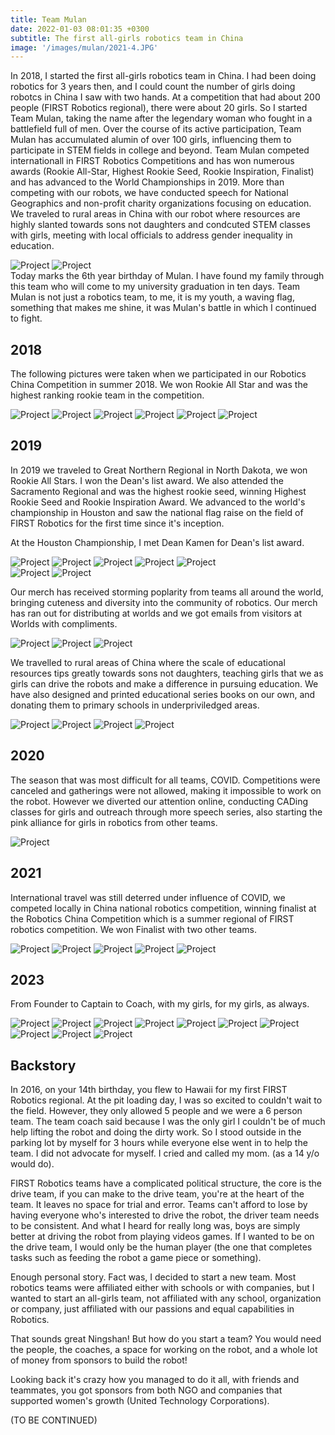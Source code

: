 ```yaml
---
title: Team Mulan
date: 2022-01-03 08:01:35 +0300
subtitle: The first all-girls robotics team in China
image: '/images/mulan/2021-4.JPG'
---
```


In 2018, I started the first all-girls robotics team in China. I had been doing robotics for 3 years then, and I could count the number of girls doing robotcs in China I saw with two hands. At a competition that had about 200 people (FIRST Robotics regional), there were about 20 girls. So I started Team Mulan, taking the name after the legendary woman who fought in a battlefield full of men. Over the course of its active participation, Team Mulan has accumulated alumin of over 100 girls, influencing them to participate in STEM fields in college and beyond. Team Mulan competed internationall in FIRST Robotics Competitions and has won numerous awards (Rookie All-Star, Highest Rookie Seed, Rookie Inspiration, Finalist) and has advanced to the World Championships in 2019. More than competing with our robots, we have conducted speech for National Geographics and non-profit charity organizations focusing on education. We traveled to rural areas in China with our robot  where resources are highly slanted towards sons not daughters and condcuted STEM classes with girls, meeting with local officials to address gender inequality in education. 



<div class="gallery-box">
  <div class="gallery">
    <img src="/images/mulan/logo.JPG" loading="lazy" alt="Project">
    <img src="/images/mulan/2021-2.JPG" loading="lazy" alt="Project">

  </div>
</div>
Today marks the 6th year birthday of Mulan. I have found my family through this team who will come to my university graduation in ten days. Team Mulan is not just a robotics team, to me, it is my youth, a waving flag, something that makes me shine, it was Mulan's battle in which I continued to fight.


## 2018

The following pictures were taken when we participated in our Robotics China Competition in summer 2018. We won Rookie All Star and was the highest ranking rookie team in the competition.

<div class="gallery-box">
  <div class="gallery">
    <img src="/images/mulan/2018.JPG" loading="lazy" alt="Project">
    <img src="/images/mulan/20181.JPG" loading="lazy" alt="Project">
    <img src="/images/mulan/20182.JPG" loading="lazy" alt="Project">
    <img src="/images/mulan/20183.JPG" loading="lazy" alt="Project">
     <img src="/images/mulan/20184.JPG" loading="lazy" alt="Project">
      <img src="/images/mulan/20185.JPG" loading="lazy" alt="Project">
  </div>
</div>




## 2019
In 2019 we traveled to Great Northern Regional in North Dakota, we won Rookie All Stars. I won the Dean's list award. We also attended the Sacramento Regional and was the highest rookie seed, winning Highest Rookie Seed and Rookie Inspiration Award. We advanced to the world's championship in Houston and saw the national flag raise on the field of FIRST Robotics for the first time since it's inception.

At the Houston Championship, I met Dean Kamen for Dean's list award.





<div class="gallery-box">
  <div class="gallery">
    <img src="/images/mulan/2019bot.JPG" loading="lazy" alt="Project">
    <img src="/images/mulan/20191.JPG" loading="lazy" alt="Project">
    <img src="/images/mulan/world.JPG" loading="lazy" alt="Project">
    <img src="/images/mulan/world2.JPG" loading="lazy" alt="Project">
     <img src="/images/mulan/dean.JPG" loading="lazy" alt="Project">
  </div>
</div>

<div class="gallery-box">
  <div class="gallery">
    <img src="/images/mulan/award.JPG" loading="lazy" alt="Project">
    <img src="/images/mulan/award1.JPG" loading="lazy" alt="Project">
  </div>
</div>

Our merch has received storming poplarity from teams all around the world, bringing cuteness and diversity into the community of robotics. Our merch has ran out for distributing at worlds and we got emails from visitors at Worlds with compliments.

<div class="gallery-box">
  <div class="gallery">
    <img src="/images/mulan/merch.JPG" loading="lazy" alt="Project">
    <img src="/images/mulan/merch2.JPG" loading="lazy" alt="Project">
    <img src="/images/mulan/email.JPG" loading="lazy" alt="Project">
  </div>
</div>

We travelled to rural areas of China where the scale of educational resources tips greatly towards sons not daughters, teaching girls that we as girls can drive the robots and make a difference in pursuing education. We have also designed and printed educational series books on our own, and donating them to primary schools in underpriviledged areas.

<div class="gallery-box">
  <div class="gallery">
    <img src="/images/mulan/outreach1.JPG" loading="lazy" alt="Project">
    <img src="/images/mulan/outreach2.JPG" loading="lazy" alt="Project">
    <img src="/images/mulan/outreah3.JPG" loading="lazy" alt="Project">
    <img src="/images/mulan/outreach4.JPG" loading="lazy" alt="Project">
  </div>
</div>

## 2020
The season that was most difficult for all teams, COVID. Competitions were canceled and gatherings were not allowed, making it impossible to work on the robot. However we diverted our attention online, conducting CADing classes for girls and outreach through more speech series, also starting the pink alliance for girls in robotics from other teams.

<div class="gallery-box">
  <div class="gallery">
    <img src="/images/mulan/colab_logo.JPG" loading="lazy" alt="Project">
  </div>
</div>

## 2021 
International travel was still deterred under influence of COVID, we competed locally in China national robotics competition, winning finalist at the Robotics China Competition which is a summer regional of FIRST robotics competition. We won Finalist with two other teams. 

<div class="gallery-box">
  <div class="gallery">
    <img src="/images/mulan/2021-1.JPG" loading="lazy" alt="Project">
    <img src="/images/mulan/2021-2.JPG" loading="lazy" alt="Project">
    <img src="/images/mulan/2021-3.JPG" loading="lazy" alt="Project">
    <img src="/images/mulan/2021-4.JPG" loading="lazy" alt="Project">
    <img src="/images/mulan/2021-5.JPG" loading="lazy" alt="Project">
  </div>
</div>


## 2023

From Founder to Captain to Coach, with my girls, for my girls, as always.
<div class="gallery-box">
  <div class="gallery">
    <img src="/images/mulan/2022-1.JPG" loading="lazy" alt="Project">
    <img src="/images/mulan/2022-2.JPG" loading="lazy" alt="Project">
    <img src="/images/mulan/2022-3.JPG" loading="lazy" alt="Project">
    <img src="/images/mulan/2023-1.JPG" loading="lazy" alt="Project">
    <img src="/images/mulan/2023-2.JPG" loading="lazy" alt="Project">
    <img src="/images/mulan/2023-4.JPG" loading="lazy" alt="Project">
    <img src="/images/mulan/2023-5.JPG" loading="lazy" alt="Project">
    <img src="/images/mulan/20236.JPG" loading="lazy" alt="Project">
     <img src="/images/mulan/20237.JPG" loading="lazy" alt="Project">
      <img src="/images/mulan/20238.JPG" loading="lazy" alt="Project">

  </div>
</div>






## Backstory


In 2016, on your 14th birthday, you flew to Hawaii for my first FIRST Robotics regional. At the pit loading day, I was so excited to couldn't wait to the field. However, they only allowed 5 people and we were a 6 person team. The team coach said because I was the only girl I couldn't be of much help lifting the robot and doing the dirty work. So I stood outside in the parking lot by myself for 3 hours while everyone else went in to help the team. I did not advocate for myself. I cried and called my mom. (as a 14 y/o would do). 

FIRST Robotics teams have a complicated political structure, the core is the drive team, if you can make to the drive team, you're at the heart of the team. It leaves no space for trial and error. Teams can't afford to lose by having everyone who's interested to drive the robot, the driver team needs to be consistent. And what I heard for really long was, boys are simply better at driving the robot from playing videos games. If I wanted to be on the drive team, I would only be the human player (the one that completes tasks such as feeding the robot a game piece or something).

Enough personal story.  Fact was, I decided to start a new team. Most robotics teams were affiliated either with schools or with companies, but I wanted to start an all-girls team, not affiliated with any school, organization or company, just affiliated with our passions and equal capabilities in Robotics.

That sounds great Ningshan! But how do you start a team? You would need the people, the coaches, a space for working on the robot, and a whole lot of money from sponsors to build the robot! 

Looking back it's crazy how you managed to do it all, with friends and teammates, you got sponsors from both NGO and companies that supported women's growth (United Technology Corporations).

(TO BE CONTINUED)


